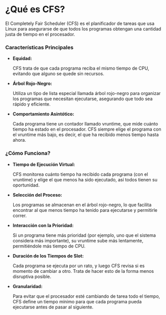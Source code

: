 # ¿Qué es CFS?
El Completely Fair Scheduler (CFS) es el planificador de tareas que usa Linux para asegurarse de que todos los programas obtengan una cantidad justa de tiempo en el procesador.

### Características Principales

* **Equidad:**

    CFS trata de que cada programa reciba el mismo tiempo de CPU, evitando que alguno se quede sin recursos.

* **Árbol Rojo-Negro:**

    Utiliza un tipo de lista especial llamada árbol rojo-negro para organizar los programas que necesitan ejecutarse, asegurando que todo sea rápido y eficiente.

* **Comportamiento Asintótico:**

    Cada programa tiene un contador llamado vruntime, que mide cuánto tiempo ha estado en el procesador. CFS siempre elige el programa con el vruntime más bajo, es decir, el que ha recibido menos tiempo hasta ahora.

### ¿Cómo Funciona?
* **Tiempo de Ejecución Virtual:**

    CFS monitorea cuánto tiempo ha recibido cada programa (con el vruntime) y elige el que menos ha sido ejecutado, así todos tienen su oportunidad.

* **Selección del Proceso:**

    Los programas se almacenan en el árbol rojo-negro, lo que facilita encontrar al que menos tiempo ha tenido para ejecutarse y permitirle correr.

* **Interacción con la Prioridad:**

    Si un programa tiene más prioridad (por ejemplo, uno que el sistema considera más importante), su vruntime sube más lentamente, permitiéndole más tiempo de CPU.
* **Duración de los Tiempos de Slot:**

    Cada programa se ejecuta por un rato, y luego CFS revisa si es momento de cambiar a otro. Trata de hacer esto de la forma menos disruptiva posible.

* **Granularidad:**

    Para evitar que el procesador esté cambiando de tarea todo el tiempo, CFS define un tiempo mínimo para que cada programa pueda ejecutarse antes de pasar al siguiente.